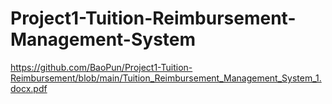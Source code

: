 # Project1-Tuition-Reimbursement-Management-System

https://github.com/BaoPun/Project1-Tuition-Reimbursement/blob/main/Tuition_Reimbursement_Management_System_1.docx.pdf
